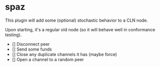 # spaz

This plugin will add some (optional) stochastic behavior to a CLN  node.

Upon starting, it's a regular old node (so it will behave well in conformance testing).

- [] Disconnect peer
- [] Send some funds
- [] Close any duplicate channels it has (maybe force)
- [] Open a channel to a random peer